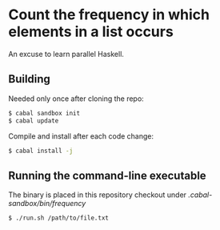 # Count the frequency in which elements in a list occurs

An excuse to learn parallel Haskell.

## Building

Needed only once after cloning the repo:

```bash
$ cabal sandbox init
$ cabal update
```

Compile and install after each code change:

```bash
$ cabal install -j
```

## Running the command-line executable

The binary is placed in this repository checkout under *.cabal-sandbox/bin/frequency*

```
$ ./run.sh /path/to/file.txt
```
